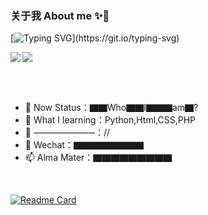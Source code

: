 ### 关于我 About me ✨👋
[![Typing SVG](https://readme-typing-svg.demolab.com?font=JetBrains+Mono&pause=1000&color=66CCFF&center=true&vCenter=true&width=600&lines=An+idiot+is+still+struggling+for+meaningless.)](https://git.io/typing-svg)
<!--github-readme-stats.vercel.app-->
<!--[![InfinityEx's GitHub stats]-->
<img src="https://github-readme-stats-cyan-delta.vercel.app/api?username=InfinityEx&card_width=420" align="left">
<img src="https://github-readme-stats-cyan-delta.vercel.app/api/top-langs/?username=InfinityEx&layout=compact&card_width=320" align="center">

<br><br>
- 🔭 Now Status：▇▇Who▇▇I▇▇▇am▇?
- 🌱 What I learning：Python,Html,CSS,PHP
- 👯 ———————：//<!--- 🤔 ???：▇▇▇▇▇▇▇▇-->
- 💬 Wechat：▇▇▇▇▇▇▇▇
- 📫 Alma Mater：▇▇▇▇▇▇▇▇▇
<!-- 😄 ▇▇▇▇▇▇▇▇▇▇▇▇▇▇▇▇▇▇▇▇▇▇▇-->
<!-- ⚡ I like……：▇▇,▇▇▇-->
</p>
<br>

[![Readme Card](https://github-readme-stats-cyan-delta.vercel.app/api/pin/?username=InfinityEx&repo=DLwebsite_HttpResponse_Grabber)](https://github.com/InfinityEx/DLwebsite_HttpResponse_Grabber)
<!--
[![Readme Card](https://github-readme-stats-cyan-delta.vercel.app/api/pin/?username=InfinityEx&repo=Dragalia-Dialogue_Splitter)](https://github.com/InfinityEx/Dragalia-Dialogue_Splitter)
-->
<!--**InfinityEx/InfinityEx** is a ✨ _special_ ✨ repository because its `README.md` (this file) appears on your GitHub profile.-->
